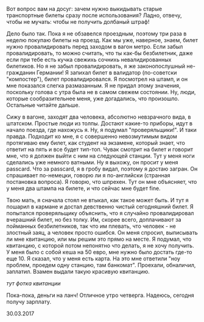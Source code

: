 Вот вопрос вам на досуг: зачем нужно выкидывать старые транспортные билеты сразу после использования? Ладно, отвечу, чтобы не мучать: чтобы не получить долбаный штраф!

Дело было так. Пока я не обзавелся проездным, поэтому три раза в неделю покупаю билеты на проезд. Как мы уже, наверное, знаем, билет нужно провалидировать перед заходом в вагон метро. Если забыл провалидировать, то можно считать, что ты как-бы безбилетник, даже если при тебе есть кучка свежихь сочнихь невалидированных билетиков. Но я не забыл провалидировать, я же законопослушный не-гражданин Германии! Я запихал билет в валидатор (по-советски "компостер"), билет провалидировался. Я посмотрел на штамп, и он мне показался слегка размазанным. Я не придал этому значения, поскольку голова с утра была не в самом свежем состоянии. Ну, люди, которые сообразительнее меня, уже догадались, что произошло. Остальные читайте дальше.

Сижу в вагоне, заходят два человека, абсолютно невзрачного вида, в штатском. Простые люди из толпы. Достают какие-то приборы, идут в начало поезда, где нахожусь я. Ну, я подумал "проверяльщики!". И таки правда. Подходит ко мне, я с совершенно невозмутимым видом протягиваю ему билет, как студент на экзамене, который знает, что ответит на пять и все будет тип-топ. Чувак смотрит на билет и говорит мне, что я должен выйти с ним на следующей станции. Тут у меня ноги сделались уже немного ватными. Ну я выхожу, он просит у меня passcard. Что за passcard, я в гробу видал, поэтому я достаю загран. Он спрашивает по-немецки, говорю ли я по-английски (странная постановка вопроса). Я говорю, что шпрехен. Тут он мне объясняет, что у меня два штампа на билете, и что сейчас мне будет fine.

Твою мать, я сначала стоял не втыкал, как такое может быть. И тут я пошарил в кармане и достал девственно чистый сегодняшний билет. Я попытался проверяльщику объяснить, что я случайно провалидировал вчерашний билет, но без толку. Им, скорее всего, доплачивают за пойманных безбилетников, так что им плевать, что человек - не злостный заяц, а человек просто ошибся. Он меня спросил, выписывать ли мне квитанцию, или мы решим это прямо на месте. Я подумал, что квитанцию, с которой потом непонятно что делать, я не хочу получить. У меня было с собой кеша на 50 евро, мне нужно было достать где-то еще 10. Я сказал, что у меня есть карта. На это мне ответили "ноу проблем, проедем одну станцию, там банкомат". Проехали, обналичил, заплатил. Взамен выдали такую красивую квитанцию. 

*тут фотка квитанции*

Пока-пока, деньги на ланч! Отличное утро четверга. Надеюсь, сегодня получу зарплату.

30.03.2017